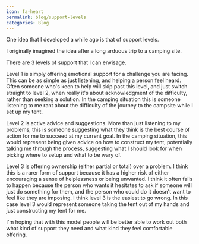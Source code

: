 ```yaml
---
icon: fa-heart
permalink: blog/support-levels
categories: Blog
---
```


One idea that I developed a while ago is that of support levels.

I originally imagined the idea after a long arduous trip to a camping site.

There are 3 levels of support that I can envisage.

Level 1 is simply offering emotional support for a challenge you are facing. This can be as simple as just listening, and helping a person feel heard. Often someone who's keen to help will skip past this level, and just switch straight to level 2, when really it's about acknowledgment of the difficulty, rather than seeking a solution. In the camping situation this is someone listening to me rant about the difficulty of the journey to the campsite while I set up my tent.

Level 2 is active advice and suggestions. More than just listening to my problems, this is someone suggesting what they think is the best course of action for me to succeed at my current goal. In the camping situation, this would represent being given advice on how to construct my tent, potentially talking me through the process, suggesting what I should look for when picking where to setup and what to be wary of.

Level 3 is offering ownership (either partial or total) over a problem. I think this is a rarer form of support because it has a higher risk of either encouraging a sense of helplessness or being unwanted. I think it often fails to happen because the person who wants it hesitates to ask if someone will just do something for them, and the person who could do it doesn't want to feel like they are imposing. I think level 3 is the easiest to go wrong. In this case level 3 would represent someone taking the tent out of my hands and just constructing my tent for me.

I'm hoping that with this model people will be better able to work out both what kind of support they need and what kind they feel comfortable offering.
